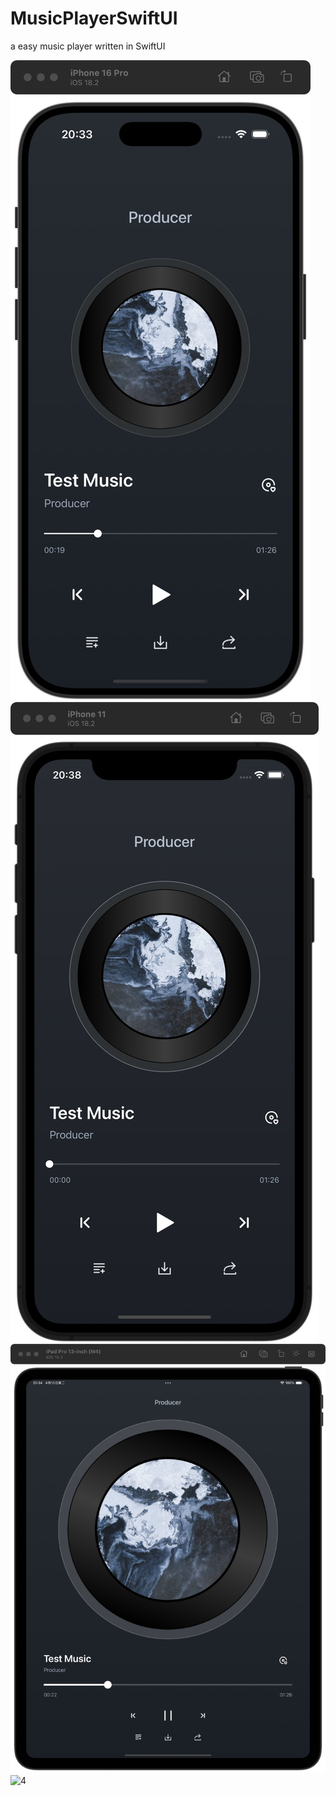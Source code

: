 # MusicPlayerSwiftUI
a easy music player written in SwiftUI

![1](https://raw.githubusercontent.com/adong666666/MusicPlayerSwiftUI/main/screenshots_of_different_iOS_devices/iPhone16Pro.jpg)
![2](https://raw.githubusercontent.com/adong666666/MusicPlayerSwiftUI/main/screenshots_of_different_iOS_devices/iPhone11.jpg)
![3](https://raw.githubusercontent.com/adong666666/MusicPlayerSwiftUI/main/screenshots_of_different_iOS_devices/iPadPro13-inchM4.jpg)
![4](https://raw.githubusercontent.com/adong666666/MusicPlayerSwiftUI/main/screenshots_of_different_iOS_devices/iPhone16Pro.jpgscreenshots_of_different_iOS_devices/iPadminiA17Pro.jpg)
